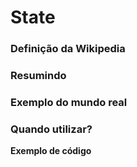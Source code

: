 # State

### Definição da Wikipedia

### Resumindo

### Exemplo do mundo real

### Quando utilizar?

**Exemplo de código**